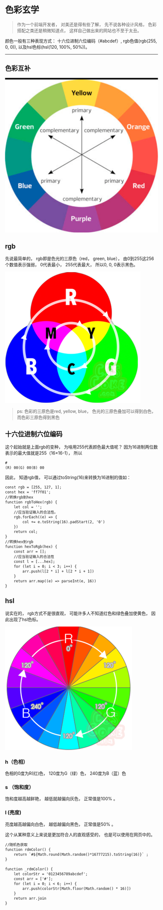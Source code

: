 # 色彩玄学

> 作为一个前端开发者， 对美还是得有些了解， 先不说各种设计风格， 色彩搭配之类还是稍微知道点， 这样自己做出来的网站也不至于太丑。 

颜色一般有三种表现方式： 十六位进制六位编码（#abcdef）, rgb色值(rgb(255, 0, 0)), 以及hsl色标(hsl(120, 100%, 50%))。 

---

## 色彩互补

![img](../../img/2017062103.png)

## rgb

先说最简单的， rgb即是色光的三原色（red， green, blue）， 由0到255这256个数值表示强弱， 0代表最小， 255代表最大， 所以0, 0, 0表示黑色。 

![img](../../img/2017062101.png)

> ps: 色彩的三原色是red, yellow, blue， 色光的三原色叠加可以得到白色， 而色彩三原色得到黑色

## 十六位进制六位编码

这个起始就是上面rgb的变种， 为啥用255代表颜色最大值呢？ 因为16进制两位数表示的最大值就是255（16×16-1）， 所以

    #
    (R) 00(G) 00(B) 00

因此， 知道rgb值， 可以通过toString(16)来转换为16进制的值如： 

    const rgb = [255, 127, 1]; 
    const hex = 'ff7f01'; 
    //转换rgb到hex
    function rgbToHex(rgb) {
        let col = ''; 
        //应当验证输入的合法性。 
        rgb.forEach((e) => {
            col += e.toString(16).padStart(2, '0')
        })
        return col; 
    }
    //转换hex到rgb
    function hexToRgb(hex) {
        const arr = []; 
        //应当验证输入的合法性
        const l = [...hex]; 
        for (let i = 0; i < 3; i++) {
            arr.push(l[2 * i] + l[2 * i + 1])
        }
        return arr.map((e) => parseInt(e, 16))
    }

## hsl

说实在的， rgb方式不是很直观， 可能许多人不知道红色和绿色叠加使黄色， 因此出现了hsl色标。 

![img](../../img/2017062102.png)

### h（色相）

色相的0度为R(红)色， 120度为G（绿）色， 240度为B（蓝）色

### s （饱和度）

饱和度越高越鲜艳， 越低就越偏向灰色， 正常值是100% 。 

### l (亮度)

亮度越高越偏向白色， 越低越偏向黑色， 正常值是50% 。 

这个从某种意义上来说是更加符合人的直观感受的， 也是可以使用在网页中的。 

    //随机色获取
    function rdmColor() {
        return `#${Math.round(Math.random()*16777215).toString(16)}` ; 
    }

    function _rdmColor() {
        let colorStr = '0123456789abcdef'; 
        const arr = ['#']; 
        for (let i = 0; i < 6; i++) {
            arr.push(colorStr[Math.floor(Math.random() * 16)])
        }
        return arr.join
    }

